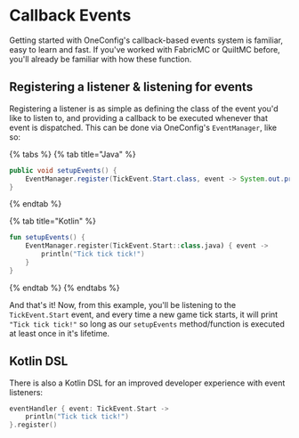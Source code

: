 # Callback Events

Getting started with OneConfig's callback-based events system is familiar, easy to learn and fast. If you've worked with FabricMC or QuiltMC before, you'll already be familiar with how these function.

## Registering a listener & listening for events

Registering a listener is as simple as defining the class of the event you'd like to listen to, and providing a callback to be executed whenever that event is dispatched. This can be done via OneConfig's `EventManager`, like so:

{% tabs %}
{% tab title="Java" %}
```java
public void setupEvents() {
    EventManager.register(TickEvent.Start.class, event -> System.out.println("Tick tick tick!"));
}
```
{% endtab %}

{% tab title="Kotlin" %}
```kotlin
fun setupEvents() {
    EventManager.register(TickEvent.Start::class.java) { event ->
        println("Tick tick tick!")
    }
}
```
{% endtab %}
{% endtabs %}

And that's it! Now, from this example, you'll be listening to the `TickEvent.Start` event, and every time a new game tick starts, it will print `"Tick tick tick!"` so long as our `setupEvents` method/function is executed at least once in it's lifetime.

## Kotlin DSL

There is also a Kotlin DSL for an improved developer experience with event listeners:

```kotlin
eventHandler { event: TickEvent.Start ->
    println("Tick tick tick!")
}.register()
```
